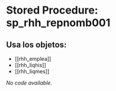 # Stored Procedure: sp_rhh_repnomb001

## Usa los objetos:
- [[rhh_emplea]]
- [[rhh_liqhis]]
- [[rhh_liqmes]]

*No code available.*
